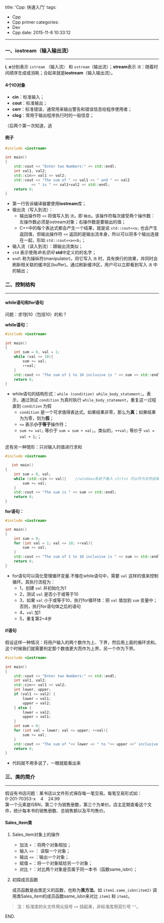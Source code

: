 title: 'Cpp: 快速入门'
tags:
  - Cpp
  - Cpp primer
categories:
  - Dev
  - Cpp
date: 2015-11-8 10:33:12
---

### 一、iostream（输入输出流） ###
---

**i**, **o**分别表示 `istream` （输入流） 和 `ostream`（输出流）；**stream**表示 `流`：随着时间顺序生成或消耗；合起来就是**iostream**（输入输出流）。

<!-- more -->

#### 4个IO对象 ####

- **cin**：标准输入；
- **cout**：标准输出；
- **cerr**：标准错误，通常用来输出警告和错误信息给程序使用者；
- **clog**：常用于输出程序执行时的一般信息；

（后两个第一次知道，逃


#### 例子 ####

```C++
#include <iostream>
	
int main()
{
	std::cout << "Enter two Numbers:" << std::endl;
	int val1, val2;
	std::cin>> val1 >> val2;
	std::cout << "The sum of " << val1 << " and " << val2
			<< " is " << val1+val2 << std::endl;
	return 0;
}
```

- 第一行告诉编译器要使用**iostream**库；
- 输出流（写入到流）：
	- 输出操作符 `<<` 将值写入到 `流`，即 `输出`。该操作符每次接受两个操作数：左操作数必须是ostream对象；右操作数是要输出的值；
	- C++中的每个表达式都会产生一个结果，就是说 `std::cout<<a;` 也会产生返回值，但输出操作符 `<<` 返回的是输出流本身，所以可以将多个输出连接在一起，形如 `std::cout<<a<<b;`；
- 输入流（读入到流）：跟输出流类似；
- `std` 表示使用*命名空间* **std**中定义的的名字；
- `endl` 称为操纵符(manipulator)，将它写入 `流` 时，具有换行的效果，并同时会刷新相关联的缓冲区(buffer)。通过刷新缓冲区，用户可以立即看到写入 `流` 中的输出；

### 二、控制结构 ###
---

#### while语句和for语句 ####

问题：求1到10（包括10）的和？

**while语句：**

```C++
#include <iostream>
	
int main()
{
	int sum = 0, val = 1;
	while (val <= 10){
		sum += val;
		++val;
	}
	std::cout << "The sum of 1 to 10 inclusive is " << sum << std::endl;
	return 0;
}
```

- while语句的结构形式：`while (condition) while_body_statement;`。表示，通过测试 `condition` 为真时执行 `while_body_statement`，重复这一过程直到 `condition` 为假
	- `condition` 是一个可求值得表达式。如果结果非零，那么为**真**；如果结果为为零，则为**假**；
	- `<=` 表示**小于等于**操作符；
	- `sum += val;` 等价于 `sum = sum + val;`。类似的，`++val;` 等价于 `val = val + 1;`；

还有另一种情形：只对输入的值进行求和

```C++
#include <iostream>

   int main()
{
	int sum = 0, val;
	while (std::cin >> val){	//windows系统下输入 ctrl+z 可以作为文件结束符(end-of-file)
		sum += val;
	}
	std::cout << "The sum is " << sum << std::endl;
	return 0;
}
```

**for语句：**

```C++
#include <iostream>

int main()
{
	int sum = 0;
	for (int val = 1; val <= 10; ++val){
		sum += val;
	}
	std::cout << "The sum of 1 to 10 inclusive is " << sum << std::endl;
	return 0;
}
```

- for语句可以简化管理循环变量.不像在while语句中，需要 `val` 这样的值来控制循环。其执行流程为：
	- 1，创建 `val` 并初始化为1
	- 2，测试 `val` 是否小于或等于10
	- 3，如果 `val` 小于或等于10，执行for循环体：把 `val` 值加到 `sum` 变量中；否则，执行for语句体之后的语句
	- 4，`val` 加1
	- 5，重复第2~4步

#### if语句 ####

假设这样一种情况：将用户输入的两个数作为上、下界，然后用上面的循环求和。这个时候我们就需要判定那个数值更大而作为上界，另一个作为下界。

```C++
#include <iostream>
	
int main()
{
	std::cout << "Enter two Numbers:" << std::endl;
	int val1, val2;
	std::cin>> val1 >> val2;
	int lower, upper;
	if (val1 <= val2) {
		lower = val1;
		upper = val2;
	} else {
		lower = val2;
		upper = val1;
	}
	int sum = 0;
	for (int val = lower; val <= upper; ++val){
		sum += val;
	}
	std::cout << "The sum of "<< lower << " to "<< upper <<" inclusive is " << sum << std::endl;
	return 0;
}
```

- 代码就不用多说了，一眼就能看出来

### 三、类的简介 ###
---

假设有书店问题：某书店以文件形式保存每一笔交易。每笔交易形式如：<br/>0-201-70353-x&nbsp;&nbsp;&nbsp;&nbsp;4&nbsp;&nbsp;&nbsp;&nbsp;24.99<br/>第一个元素是ISBN，第二个为销售册数，第三个为单价。店主定期查看这个文件，统计每本书的销售册数、总销售额以及平均售价。

#### Sales_item类 ####

1. Sales_item对象上的操作
	- 加法 `+` ：将两个对象相加；
	- 输入 `>>` ： 读取一个对象；
	- 输出 `<<` ：输出一个对象；
	- 赋值 `=` ：将一个对象赋给另一个对象；
	- 对比 `?` ：对比两个对象是否属于同一本书（函数same_isbn）；

1. 初探成员函数

	成员函数是由类定义的函数，也称为**类方法**。如 `item1.same_isbn(item2)` 调用类Sales_item的成员函数same_isbn来对比 `item1` 和 `item2`。

> 注：标准库的头文件用尖括号 `<>` 括起来，非标准库用双引号 `""`。

END.